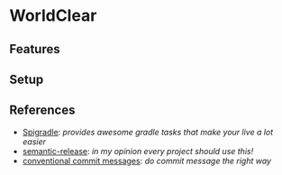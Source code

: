 # WorldClear


## Features


## Setup



## References


* [Spigradle](https://github.com/spigradle/spigradle/): *provides awesome gradle tasks that make your live a lot easier*
* [semantic-release](https://semantic-release.gitbook.io/semantic-release/): *in my opinion every project should use this!*
* [conventional commit messages](https://www.conventionalcommits.org/): *do commit message the right way*
